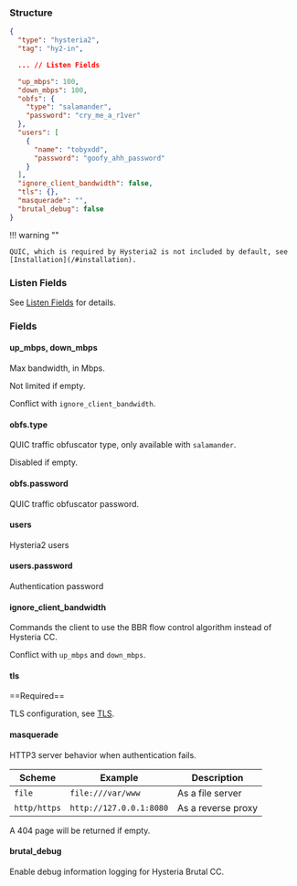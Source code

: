 ### Structure

```json
{
  "type": "hysteria2",
  "tag": "hy2-in",

  ... // Listen Fields

  "up_mbps": 100,
  "down_mbps": 100,
  "obfs": {
    "type": "salamander",
    "password": "cry_me_a_r1ver"
  },
  "users": [
    {
      "name": "tobyxdd",
      "password": "goofy_ahh_password"
    }
  ],
  "ignore_client_bandwidth": false,
  "tls": {},
  "masquerade": "",
  "brutal_debug": false
}
```

!!! warning ""

    QUIC, which is required by Hysteria2 is not included by default, see [Installation](/#installation).

### Listen Fields

See [Listen Fields](/configuration/shared/listen) for details.

### Fields

#### up_mbps, down_mbps

Max bandwidth, in Mbps.

Not limited if empty.

Conflict with `ignore_client_bandwidth`.

#### obfs.type

QUIC traffic obfuscator type, only available with `salamander`.

Disabled if empty.

#### obfs.password

QUIC traffic obfuscator password.

#### users

Hysteria2 users

#### users.password

Authentication password

#### ignore_client_bandwidth

Commands the client to use the BBR flow control algorithm instead of Hysteria CC.

Conflict with `up_mbps` and `down_mbps`.

#### tls

==Required==

TLS configuration, see [TLS](/configuration/shared/tls/#inbound).

#### masquerade

HTTP3 server behavior when authentication fails.

| Scheme       | Example                 | Description        |
| ------------ | ----------------------- | ------------------ |
| `file`       | `file:///var/www`       | As a file server   |
| `http/https` | `http://127.0.0.1:8080` | As a reverse proxy |

A 404 page will be returned if empty.

#### brutal_debug

Enable debug information logging for Hysteria Brutal CC.
